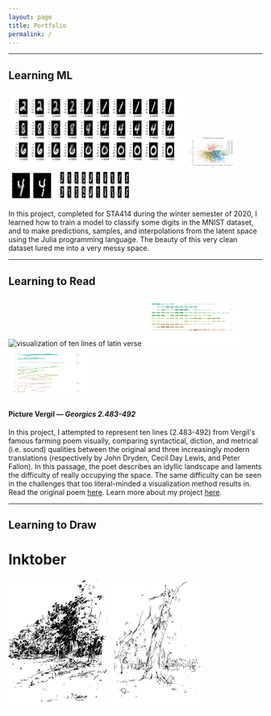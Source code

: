 ```yaml
---
layout: page
title: Portfolio
permalink: /
---
```


---

## Learning ML
<p float="left">
    <img src="/assets/Interpolation.png" alt="handwritten digits gradually turning into other numbers"
    title="VAE application" width ="350" />
    <img src="/assets/First_two_components.png" alt="Plot showing training set on first two principal components"
    title="Training Set in Latent Space" width ="100" />
    <img src="/assets/Frankennumber.png" alt="a digit's bottom half being predicted by the model"
    title="Frankennumber4" width ="90" />
    <img src="/assets/VAE_sampling.png" alt="Digits showing learned distribution and samples taken on each digit"
    title="Bernoulli samples" width ="150" />
</p>

In this project, completed for STA414 during the winter semester of 2020, I learned how to train a model to classify some digits in the MNIST dataset, and to make predictions, samples, and interpolations from the latent space using the Julia programming language. The beauty of this very clean dataset lured me into a very messy space.

---

## Learning to Read


<p float="left">
    <img src="/assets/NFposter.png" alt="visualization of ten lines of latin verse"
    title="Northrop Frye project - Picture Vergil — Georgics 2.483-492" width ="350" />
    <img src="/assets/NF_closeup_1.png" alt="Fallon's permutations"
    title="Northrop Frye project - Picture Vergil Close up 1" width ="190" />
    <img src="/assets/NF_closeup_2.png" alt="Vergil's syntax lines"
    title="Northrop Frye project - Picture Vergil Close up 2" width ="160" />
</p>

#### Picture Vergil — _Georgics 2.483-492_

In this project, I attempted to represent ten lines (2.483-492) from Vergil's famous farming poem visually, comparing syntactical, diction, and metrical (i.e. sound) qualities between the original and three increasingly modern translations (respectively by John Dryden, Cecil Day Lewis, and Peter Fallon). In this passage, the poet describes an idyllic landscape and laments the difficulty of really occupying the space. The same difficulty can be seen in the challenges that too literal-minded a visualization method results in. Read the original poem [here](https://la.wikisource.org/wiki/Georgicon/Liber_II). Learn more about my project [here](/assets/NFtext.pdf).


---

## Learning to Draw

# Inktober

<p float="left">
    <img src="/assets/2020-10-8-inktober1.png" alt="ink drawing of a park"
    title="Inktober 1" width="200" />
    <img src="/assets/2020-10-10-inktober2.png" alt="ink drawing of a tree"
    title="Inktober 2" width="180" />
</p>


